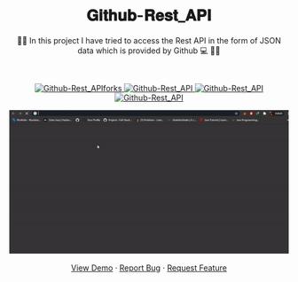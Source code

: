 <h1 align="center">𝐆𝐢𝐭𝐡𝐮𝐛-𝐑𝐞𝐬𝐭_𝐀𝐏𝐈</h1>
<p align="center">👨‍🌟 In this project I have tried to access the Rest API in the form of JSON data which is provided by Github 💻 🎯🚀<p><br>
<a href="https://github.com/ashish2030/Github-Rest_API/fork" target="blank">

<p align="center">
  <img src="https://img.shields.io/github/forks/ashish2030/Github-Rest_API?style=flat-square" alt="Github-Rest_APIforks"/>
</a>
<a href="https://github.com/ashish2030/Github-Rest_API/stargazers" target="blank">
<img src="https://img.shields.io/github/stars/ashish2030/Github-Rest_API?style=flat-square" alt="Github-Rest_API"/>
</a>
<a href="https://github.com/ashish2030/Github-Rest_API/issues" target="blank">
<img src="https://img.shields.io/github/issues/ashish2030/Github-Rest_API?style=flat-square" alt="Github-Rest_API"/>
</a>
<a href="https://github.com/ashish2030/Github-Rest_API/pulls" target="blank">
<img src="https://img.shields.io/github/issues-pr/ashish2030/Github-Rest_API?style=flat-square" alt="Github-Rest_API"/>
</a>
  </p>
<p align="center"><img src="https://github.com/Ashish2030/Github-Rest_API/blob/master/Video/gif.gif" ></p>
<p align="center">
    <a href="https://github.com/Ashish2030/Github-Rest_API" target="blank">View Demo</a>
    ·
    <a href="https://github.com/ashish2030/Github-Rest_API/issues/new/choose">Report Bug</a>
    ·
    <a href="https://github.com/ashish2030/Github-Rest_API/issues/new/choose">Request Feature</a>
</p>
